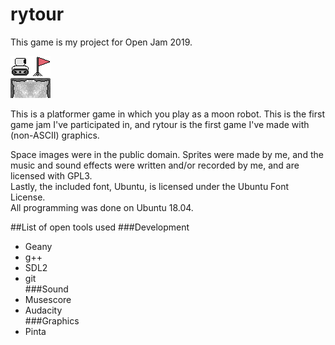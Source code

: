 # rytour
This game is my project for Open Jam 2019.  


![The robot](Assets/Art/Character/robotR.png)![A flag](Assets/Art/World/flag.png)  
![A ground tile](Assets/Art/World/moon3.png)![A ground tile](Assets/Art/World/moon2.png)  

This is a platformer game in which you play as a moon robot. This is the first game jam I've participated in,
and rytour is the first game I've made with (non-ASCII) graphics.  

Space images were in the public domain. Sprites were made by me, and the music
and sound effects were written and/or recorded by me, and are licensed with GPL3.  
Lastly, the included font, Ubuntu, is licensed under the Ubuntu Font License.  
All programming was done on Ubuntu 18.04.
  

##List of open tools used
###Development
- Geany
- g++
- SDL2
- git  
###Sound
- Musescore
- Audacity  
###Graphics
- Pinta  
  



